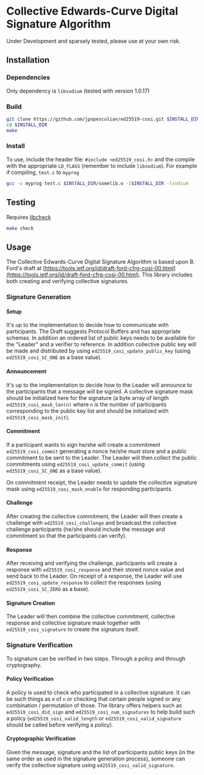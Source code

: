 # Collective Edwards-Curve Digital Signature Algorithm

Under Development and sparsely tested, please use at your own risk.

## Installation

### Dependencies

Only dependency is `libsodium` (tested with version 1.0.17)

### Build

```bash
git clone https://github.com/jpopesculian/ed25519-cosi.git $INSTALL_DIR
cd $INSTALL_DIR
make
```

### Install

To use, include the header file: `#include <ed25519_cosi.h>` and the compile
with the appropriate `LD_FLAGS` (remember to include `libsodium`). For example
if compiling, `test.c` to `myprog`

```bash
gcc -o myprog test.c $INSTALL_DIR/somelib.o -I$INSTALL_DIR -lsodium
```

## Testing

Requires [libcheck](https://libcheck.github.io/check/)

```bash
make check
```

## Usage

The Collective Edwards-Curve Digital Signature Algorithm is based upon B.
Ford's draft at
[https://tools.ietf.org/id/draft-ford-cfrg-cosi-00.html](https://tools.ietf.org/id/draft-ford-cfrg-cosi-00.html).
This library includes both creating and verifying collective signatures.

### Signature Generation

#### Setup

It's up to the implementation to decide how to communicate with participants.
The Draft suggests Protocol Buffers and has appropriate schemas. In addition an
ordered list of public keys needs to be available for the "Leader" and
a verifier to reference. In addition collective public key will be made and
distributed by using `ed25519_cosi_update_public_key` (using
`ed25519_cosi_SC_ONE` as a base value).

#### Announcement

It's up to the implementation to decide how to the Leader will announce to the
participants that a message will be signed. A collective signature mask should
be initialized here for the signature (a byte array of length
`ed25519_cosi_mask_len(n)` where `n` is the number of participants
corresponding to the public key list and should be initialized with
`ed25519_cosi_mask_init`).

#### Commitment

If a participant wants to sign he/she will create a commitment
`ed25519_cosi_commit` generating a nonce he/she must store and a public
commitment to be sent to the Leader. The Leader will then collect the public
commitments using `ed25519_cosi_update_commit` (using `ed25519_cosi_SC_ONE` as
a base value).

On commitment receipt, the Leader needs to update the collective signature mask
using `ed25519_cosi_mask_enable` for responding participants.

#### Challenge

After creating the collective commitment, the Leader will then create
a challenge with `ed25519_cosi_challenge` and broadcast the collective
challenge participants (he/she should include the message and commitment so
that the participants can verify).

#### Response

After receiving and verifying the challenge, participants will create
a response with `ed25519_cosi_response` and their stored nonce value and send
back to the Leader. On receipt of a response, the Leader will use
`ed25519_cosi_update_response` to collect the responses (using
`ed25519_cosi_SC_ZERO` as a base).

#### Signature Creation

The Leader will then combine the collective commitment, collective response and
collective signature mask together with `ed25519_cosi_signature` to create the
signature itself.

### Signature Verification

To signature can be verified in two steps. Through a policy and through cryptography.

#### Policy Verification

A policy is used to check who participated in a collective signature. It can be
such things as `m` of `n` or checking that certain people signed or any
combination / permutation of those. The library offers helpers such as
`ed25519_cosi_did_sign` and `ed25519_cosi_num_signatures` to help build such
a policy (`ed25519_cosi_valid_length` or `ed25519_cosi_valid_signature` should
be called before verifying a policy).

#### Cryptographic Verification

Given the message, signature and the list of participants public keys (in the
same order as used in the signature generation process), someone can verify the
collective signature using `ed25519_cosi_valid_signature`.

